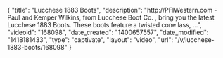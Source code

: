 {
    "title": "Lucchese 1883 Boots",
    "description": "http:\/\/PFIWestern.com - Paul and Kemper Wilkins, from Lucchese Boot Co. , bring you the latest Lucchese 1883 Boots. These boots feature a twisted cone lass, ...",
    "videoid": "168098",
    "date_created": "1400657557",
    "date_modified": "1418181433",
    "type": "captivate",
    "layout": "video",
    "url": "\/v\/lucchese-1883-boots\/168098"
}